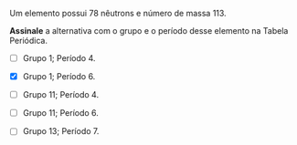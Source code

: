 Um elemento possui 78 nêutrons e número de massa 113.

**Assinale** a alternativa com o grupo e o período desse elemento na Tabela Periódica.

- [ ] Grupo 1; Período 4.
- [x] Grupo 1; Período 6.
- [ ] Grupo 11; Período 4.
- [ ] Grupo 11; Período 6.
- [ ] Grupo 13; Período 7.

